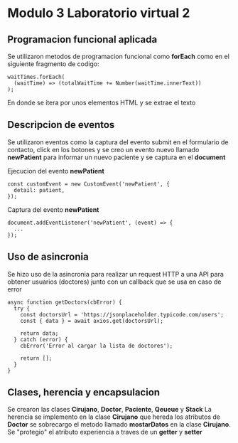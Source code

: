# Modulo 3 Laboratorio virtual 2

## Programacion funcional aplicada

Se utilizaron metodos de programacion funcional como **forEach** como en el siguiente fragmento de codigo:

```
waitTimes.forEach(
  (waitTime) => (totalWaitTime += Number(waitTime.innerText))
);
```

En donde se itera por unos elementos HTML y se extrae el texto

## Descripcion de eventos

Se utilizaron eventos como la captura del evento submit en el formulario de contacto, click en los botones y
se creo un evento nuevo llamado **newPatient** para informar un nuevo paciente y se captura en el **document**

Ejecucion del evento **newPatient**

```
const customEvent = new CustomEvent('newPatient', {
  detail: patient,
});
```

Captura del evento **newPatient**

```
document.addEventListener('newPatient', (event) => {
  ...
});
```

## Uso de asincronia

Se hizo uso de la asincronia para realizar un request HTTP a una API para obtener usuarios (doctores)
junto con un callback que se usa en caso de error

```
async function getDoctors(cbError) {
  try {
    const doctorsUrl = 'https://jsonplaceholder.typicode.com/users';
    const { data } = await axios.get(doctorsUrl);

    return data;
  } catch (error) {
    cbError('Error al cargar la lista de doctores');

    return [];
  }
}
```

## Clases, herencia y encapsulacion

Se crearon las clases **Cirujano**, **Doctor**, **Paciente**, **Qeueue** y **Stack**
La herencia se implemento en la clase **Cirujano** que hereda los atributos de **Doctor**
se sobrecargo el metodo llamado **mostarDatos** en la clase **Cirujano**.
Se "protegio" el atributo experiencia a traves de un **getter** y **setter**
